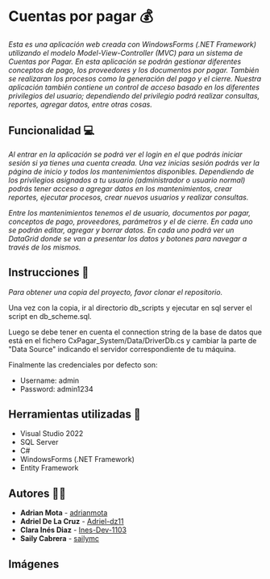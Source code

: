 # Cuentas por pagar 💰
_Esta es una aplicación web creada con WindowsForms (.NET Framework) utilizando el modelo Model-View-Controller (MVC) para un sistema de Cuentas por Pagar. En esta aplicación se podrán gestionar diferentes conceptos de pago, los proveedores y los documentos por pagar. También se realizaran los procesos como la generación del pago y el cierre. Nuestra aplicación también contiene un control de acceso basado en los diferentes privilegios del usuario; dependiendo del privilegio podrá realizar consultas, reportes, agregar datos, entre otras cosas._

## Funcionalidad 💻
_Al entrar en la aplicación se podrá ver el login en el que podrás iniciar sesión si ya tienes una cuenta creada. Una vez inicias sesión podrás ver la página de inicio y todos los mantenimientos disponibles. Dependiendo de los privilegios asignados a tu usuario (administrador o usuario normal) podrás tener acceso a agregar datos en los mantenimientos, crear reportes, ejecutar procesos, crear nuevos usuarios y realizar consultas._

_Entre los mantenimientos tenemos el de usuario, documentos por pagar, conceptos de pago, proveedores, parámetros y el de cierre. En cada uno se podrán editar, agregar y borrar datos. En cada uno podrá ver un DataGrid donde se van a presentar los datos y botones para navegar a través de los mismos._

## Instrucciones 📝
_Para obtener una copia del proyecto, favor clonar el repositorio._

Una vez con la copia, ir al directorio db_scripts y ejecutar en sql server el script en db_scheme.sql.

Luego se debe tener en cuenta el connection string de la base de datos que está en el fichero CxPagar_System/Data/DriverDb.cs y cambiar la parte de "Data Source" indicando el servidor correspondiente de tu máquina.

Finalmente las credenciales por defecto son:
- Username: admin
- Password: admin1234

## Herramientas utilizadas 🔧
* Visual Studio 2022
* SQL Server
* C#
* WindowsForms (.NET Framework)
* Entity Framework

## Autores 👨‍💻
* **Adrian Mota** - [adrianmota](https://github.com/adrianmota)
* **Adriel De La Cruz** - [Adriel-dz11](https://github.com/Adriel-dz11)
* **Clara Inés Diaz** - [Ines-Dev-1103](https://github.com/Ines-Dev-1103)
*  **Saily Cabrera** - [sailymc](https://gist.github.com/sailymc)

## Imágenes
